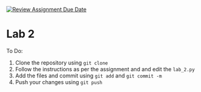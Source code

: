 [![Review Assignment Due Date](https://classroom.github.com/assets/deadline-readme-button-24ddc0f5d75046c5622901739e7c5dd533143b0c8e959d652212380cedb1ea36.svg)](https://classroom.github.com/a/YldlFAfj)
# Lab 2

To Do:
1. Clone the repository using `git clone`
2. Follow the instructions as per the assignment and and edit the `lab_2.py`
3. Add the files and commit using `git add` and `git commit -m`
4. Push your changes using `git push`
